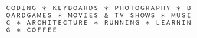 ＣＯＤＩＮＧ⁠　⁠＊⁠　ＫＥＹ⁠ＢＯＡＲＤＳ⁠　⁠＊⁠　⁠ＰＨＯＴＯＧＲＡＰＨＹ⁠　⁠＊⁠　⁠ＢＯＡＲＤＧＡＭＥＳ　⁠＊⁠　⁠ＭＯＶＩＥＳ⁠　⁠＆⁠　⁠ＴＶ⁠　⁠ＳＨＯＷＳ⁠　⁠＊⁠　⁠ＭＵＳＩＣ⁠　⁠＊⁠　⁠ＡＲＣＨＩＴＥＣＴＵＲＥ⁠　⁠＊⁠　⁠ＲＵＮＮＩＮＧ⁠　⁠＊⁠　⁠ＬＥＡＲＮＩＮＧ⁠　⁠＊⁠　⁠ＣＯＦＦＥＥ

<!---
m2u-84/m2u-84 is a ✨ special ✨ repository because its `README.md` (this file) appears on your GitHub profile.
You can click the Preview link to take a look at your changes.
--->
